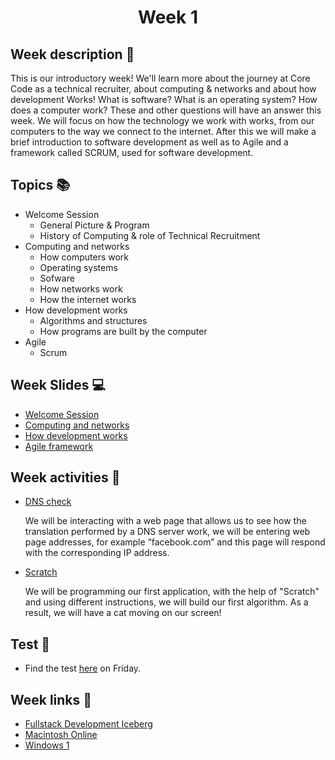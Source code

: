 <h1 align="center">Week 1</h1>

## Week description 🏁
<p>This is our introductory week! We'll learn more about the journey at Core Code as a technical recruiter, about computing & networks and about how development Works! What is software? What is an operating system? How does a computer work? These and other questions will have an answer this week. We will focus on how the technology we work with works, from our computers to the way we connect to the internet. After this we will make a brief introduction to software development as well as to Agile and a framework called SCRUM, used for software development.</p>

## Topics 📚
* Welcome Session
  - General Picture & Program
  - History of Computing & role of Technical Recruitment
* Computing and networks
  - How computers work
  - Operating systems
  - Sofware
  - How networks work
  - How the internet works
* How development works
  - Algorithms and structures
  - How programs are built by the computer
* Agile 
  - Scrum 

## Week Slides 💻
* [Welcome Session](https://docs.google.com/presentation/d/1DFbQay2XlhWUPRMzvQz4Ugp0ELK8R5ZN3rbIHnzX-X4/edit?usp=sharing)
* [Computing and networks](https://docs.google.com/presentation/d/1GEpnTaVEyUpThT82hKVjalVjMANk49-SKNMDf1r6rkw/edit#slide=id.gdab6c13f3c_1_9)
* [How development works](https://docs.google.com/presentation/d/10Qn-E_Opz_7gSEaqDL5CpjSbCiful_1YtgrwZZ0XG9s/edit#slide=id.gdab6c13f3c_1_625)
* [Agile framework]()

## Week activities 🎉
* [DNS check](https://dns.google.com/)
  <p>We will be interacting with a web page that allows us to see how the translation performed by a DNS server work, we will be entering web page addresses, for example “facebook.com” and this page will respond with the corresponding IP address.</p>

* [Scratch](https://scratch.mit.edu/projects/editor/?tutorial=getStarted)
  <p>We will be programming our first application, with the help of "Scratch" and using different instructions, we will build our first algorithm. As a result, we will have a cat moving on our screen!</p>

## Test 📝
* Find the test [here](https://google.com/) on Friday.

## Week links 🔗
* [Fullstack Development Iceberg](https://www.youtube.com/watch?v=JMWNYfPIF2U&ab_channel=Fireship)
* [Macintosh Online](http://jamesfriend.com.au/pce-js/)
* [Windows 1](https://copy.sh/v86/?profile=windows1)
